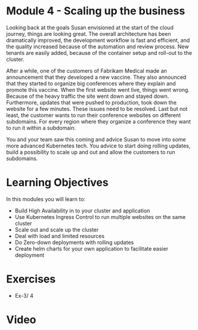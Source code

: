 #  Module 4 - Scaling up the business
Looking back at the goals Susan envisioned at the start of the cloud journey, things are looking great. The overall architecture has been dramatically improved, the development workflow is fast and efficient, and the quality increased because of the automation and review process. New tenants are easily added, because of the container setup and roll-out to the cluster. 

After a while, one of the customers of Fabrikam Medical made an announcement that they developed a new vaccine. They also announced that they started to organize big conferences where they explain and promote this vaccine. When the first website went live, things went wrong. Because of the heavy traffic the site went down and stayed down. Furthermore, updates that were pushed to production, took down the website for a few minutes. These issues need to be resolved. Last but not least, the customer wants to run their conference websites on different subdomains. For every region where they organize a conference they want to run it within a subdomain.

You and your team saw this coming and advice Susan to move into some more advanced Kubernetes tech. You advice to start doing rolling updates, build a possibility to scale up and out and allow the customers to run subdomains.

# Learning Objectives

In this modules you will learn to:
* Build High Availability in to your cluster and application
* Use Kubernetes Ingress Control to run multiple websites on the same cluster
* Scale out and scale up the cluster
* Deal with load and limited resources
* Do Zero-down deployments with rolling updates
* Create helm charts for your own application to facilitate easier deployment


# Exercises
 * Ex-3/ 4

# Video

